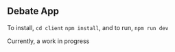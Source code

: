 ## Debate App
To install, `cd client` `npm install`, and to run, `npm run dev`

Currently, a work in progress
